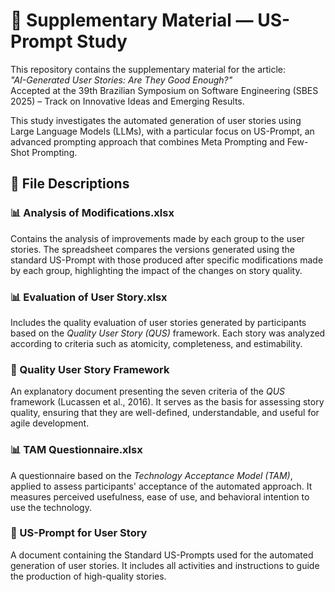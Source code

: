 # 🧠 Supplementary Material — US-Prompt Study

This repository contains the supplementary material for the article:  
*"AI-Generated User Stories: Are They Good Enough?"*  
Accepted at the 39th Brazilian Symposium on Software Engineering (SBES 2025) – Track on Innovative Ideas and Emerging Results.

This study investigates the automated generation of user stories using Large Language Models (LLMs), with a particular focus on US-Prompt, an advanced prompting approach that combines Meta Prompting and Few-Shot Prompting.

## 📁 File Descriptions

### 📊 Analysis of Modifications.xlsx
Contains the analysis of improvements made by each group to the user stories. The spreadsheet compares the versions generated using the standard US-Prompt with those produced after specific modifications made by each group, highlighting the impact of the changes on story quality.

### 📊 Evaluation of User Story.xlsx
Includes the quality evaluation of user stories generated by participants based on the *Quality User Story (QUS)* framework. Each story was analyzed according to criteria such as atomicity, completeness, and estimability.

### 📌 Quality User Story Framework
An explanatory document presenting the seven criteria of the *QUS* framework (Lucassen et al., 2016). It serves as the basis for assessing story quality, ensuring that they are well-defined, understandable, and useful for agile development.

### 📊 TAM Questionnaire.xlsx
A questionnaire based on the *Technology Acceptance Model (TAM)*, applied to assess participants' acceptance of the automated approach. It measures perceived usefulness, ease of use, and behavioral intention to use the technology.

### 📌 US-Prompt for User Story
A document containing the Standard US-Prompts used for the automated generation of user stories. It includes all activities and instructions to guide the production of high-quality stories.
